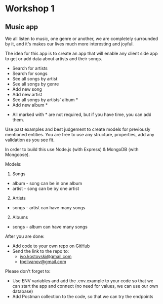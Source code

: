 # Workshop 1

## Music app

We all listen to music, one genre or another, we are completely surrounded by it, and it's makes our lives much more
interesting and joyful.

The idea for this app is to create an app that will enable any client side app to get or add data about artists and
their songs.

- Search for artists
- Search for songs
- See all songs by artist
- See all songs by genre
- Add new song
- Add new artist
- See all songs by artists' album *
- Add new album *

* All marked with * are not required, but if you have time, you can add them.

Use past examples and best judgement to create models for previously mentioned entities. You are free to use any
structure, properties, add any validation as you see fit.

In order to build this use Node.js (with Express) & MongoDB (with Mongoose).

Models:

1. Songs
- album - song can be in one album
- artist - song can be by one artist

2. Artists
- songs - artist can have many songs

2. Albums
- songs - album can have many songs

After you are done:

- Add code to your own repo on GitHub
- Send the link to the repo to:
    - ivo.kostovski@gmail.com
    - tpelivanov@gmail.com

Please don't forget to:

- Use ENV variables and add the .env.example to your code so that we can start the app and connect (no need for values,
  we can use our own database)
- Add Postman collection to the code, so that we can try the endpoints
